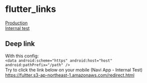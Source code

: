 # flutter_links

<a href="https://play.google.com/store/apps/details?id=co.appkanoonmarisa.bmicalculator">Production</a>
<br/>
<a href="https://play.google.com/apps/test/co.appkanoonmarisa.bmicalculator/5">Internal test</a>
<br/>

## Deep link
With this config:
<br />
`<data android:scheme="https"
       android:host="host"
       android:pathPrefix="/path" />`
<br />
Try to click the link below on your mobile (Navi App - Internal Test)<br/>
<a href="https://fultter.s3-ap-northeast-1.amazonaws.com/redirect.html">https://fultter.s3-ap-northeast-1.amazonaws.com/redirect.html</a>


